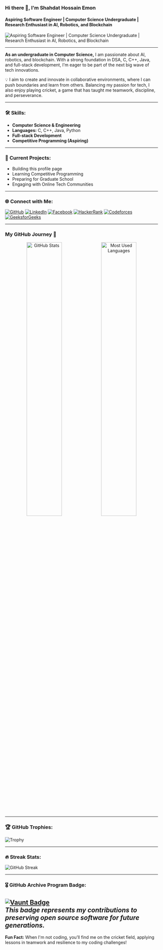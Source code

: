 ### Hi there 👋, I'm Shahdat Hossain Emon  
#### Aspiring Software Engineer | Computer Science Undergraduate | Research Enthusiast in AI, Robotics, and Blockchain

![Aspiring Software Engineer | Computer Science Undergraduate | Research Enthusiast in AI, Robotics, and Blockchain](https://scontent.fdac7-1.fna.fbcdn.net/v/t39.30808-6/243945089_427740252029334_1849001172728945663_n.jpg?_nc_cat=100&ccb=1-7&_nc_sid=86c6b0&_nc_ohc=6gwbkbbUoJIQ7kNvgE8AAjq&_nc_zt=23&_nc_ht=scontent.fdac7-1.fna&_nc_gid=AKex3haaVbVWpkYBI0gPeJ7&oh=00_AYBbybF5phjgJdFUWrqv0MkufFFJ3C7HmWub1GZwstOcRg&oe=6721828D)

---

**As an undergraduate in Computer Science,** I am passionate about AI, robotics, and blockchain. With a strong foundation in DSA, C, C++, Java, and full-stack development, I'm eager to be part of the next big wave of tech innovations.

💡 I aim to create and innovate in collaborative environments, where I can push boundaries and learn from others. Balancing my passion for tech, I also enjoy playing cricket, a game that has taught me teamwork, discipline, and perseverance.

---

### 🛠 **Skills:**  
- **Computer Science & Engineering**  
- **Languages:** C, C++, Java, Python  
- **Full-stack Development**  
- **Competitive Programming (Aspiring)**

---

### 🔭 **Current Projects:**  
- Building this profile page  
- Learning Competitive Programming  
- Preparing for Graduate School  
- Engaging with Online Tech Communities

---

### 🌐 **Connect with Me:**  
[![GitHub](https://img.shields.io/badge/GitHub-Emon3469-181717?logo=github&logoColor=white&style=flat-square)](https://github.com/Emon3469)
[![LinkedIn](https://img.shields.io/badge/LinkedIn-Shahdat_Hossain_Emon-0077B5?logo=linkedin&logoColor=white&style=flat-square)](https://www.linkedin.com/in/sahadat34/)
[![Facebook](https://img.shields.io/badge/Facebook-Emon.90-1877F2?logo=facebook&logoColor=white&style=flat-square)](https://www.facebook.com/mdsahadathossain.Emon.90/)
[![HackerRank](https://img.shields.io/badge/HackerRank-mdsahadathossai2-2EC866?logo=hackerrank&logoColor=white&style=flat-square)](https://www.hackerrank.com/profile/mdsahadathossai2)
[![Codeforces](https://img.shields.io/badge/Codeforces-emonsaad3469-E94F37?logo=codeforces&logoColor=white&style=flat-square)](https://codeforces.com/profile/emonsaad3469)
[![GeeksforGeeks](https://img.shields.io/badge/GeeksforGeeks-mdsahadatho1r3p-32CD32?logo=geeksforgeeks&logoColor=white&style=flat-square)](https://www.geeksforgeeks.org/user/mdsahadatho1r3p/?ref=header_profile)

---

### **My GitHub Journey** 🚀

<div align="center">
  <img src="https://github-readme-stats.vercel.app/api?username=Emon3469&show_icons=true&theme=dark&count_private=true&include_all_commits=true" width="48%" alt="GitHub Stats"/>
  <img src="https://github-readme-stats.vercel.app/api/top_langs/?username=Emon3469&layout=compact&theme=dark&langs=C,C%2B%2B,Java" style="width: 48%;" alt="Most Used Languages"/>
</div>


---

### 🏆 **GitHub Trophies:**  
![Trophy](https://github-profile-trophy.vercel.app/?username=Emon3469&margin-w=15&theme=darkhub)

---

### 🔥 **Streak Stats:**  
![GitHub Streak](https://streak-stats.demolab.com/?user=Emon3469&theme=highcontrast&hide_border=true)

---

### 🎖️ **GitHub Archive Program Badge:**  
[![Vaunt Badge](https://api.vaunt.dev/v1/github/entities/Emon3469/contributions?format=svg&private=true)](https://archiveprogram.github.com/)  
*This badge represents my contributions to preserving open source software for future generations.*
---

**Fun Fact:** When I'm not coding, you’ll find me on the cricket field, applying lessons in teamwork and resilience to my coding challenges!
